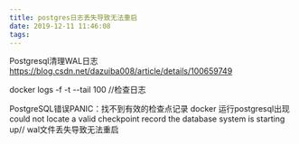 ```yaml
---
title: postgres日志丢失导致无法重启
date: 2019-12-11 11:46:08
tags:
---
```

Postgresql清理WAL日志
https://blog.csdn.net/dazuiba008/article/details/100659749

docker logs -f -t --tail 100 //检查日志

PostgreSQL错误PANIC：找不到有效的检查点记录
docker 运行postgresql出现 could not locate a valid checkpoint record
the database system is starting up// wal文件丢失导致无法重启
